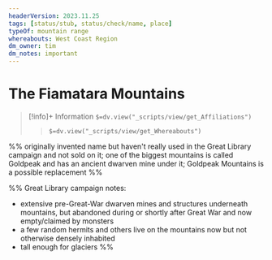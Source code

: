 ```yaml
---
headerVersion: 2023.11.25
tags: [status/stub, status/check/name, place]
typeOf: mountain range
whereabouts: West Coast Region
dm_owner: tim
dm_notes: important
---
```

# The Fiamatara Mountains
>[!info]+ Information
> `$=dv.view("_scripts/view/get_Affiliations")`
>> `$=dv.view("_scripts/view/get_Whereabouts")`

%% originally invented name but haven't really used in the Great Library campaign and not sold on it; one of the biggest mountains is called Goldpeak and has an ancient dwarven mine under it; Goldpeak Mountains is a possible replacement %%

%% Great Library campaign notes:
- extensive pre-Great-War dwarven mines and structures underneath mountains, but abandoned during or shortly after Great War and now empty/claimed by monsters
- a few random hermits and others live on the mountains now but not otherwise densely inhabited
- tall enough for glaciers
%%

